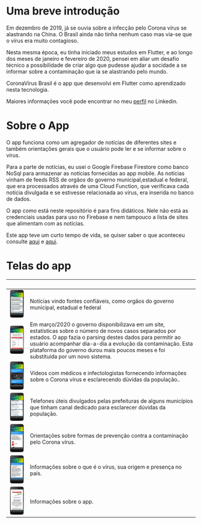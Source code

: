 Uma breve introdução
====================

Em dezembro de 2019, já se ouvia sobre a infecção pelo Corona vírus se alastrando na China.
O Brasil ainda não tinha nenhum caso mas via-se que o vírus era muito contagioso.

Nesta mesma época, eu tinha iniciado meus estudos em Flutter, e ao longo dos meses de janeiro
e fevereiro de 2020, pensei em aliar um desafio técnico a possibilidade de criar algo que
pudesse ajudar a socidade a se informar sobre a contaminação que ia se alastrando pelo mundo.

CoronaVirus Brasil é o app que desenvolvi em Flutter como aprendizado nesta tecnologia.

Maiores informações você pode encontrar no meu [perfil](https://www.linkedin.com/pulse/um-app-para-o-coronav%25C3%25ADrus-charles-silva) no Linkedin.

Sobre o App
===========

O app funciona como um agregador de notícias de diferentes sites e também orientações
gerais que o usuário pode ler e se informar sobre o vírus.

Para a parte de notícias, eu usei o Google Firebase Firestore como banco NoSql para armazenar
as notícias fornecidas ao app mobile.
As notícias vinham de feeds RSS de orgãos do governo municipal,estadual e federal, que era processados através de uma Cloud Function, que verificava cada notícia divulgada e se estivesse relacionada ao vírus, era inserida no banco de dados.

O app como está neste repositório é para fins didáticos.
Nele não está as credenciais usadas para uso no Firebase e nem tampouco a lista de sites que alimentam com as notícias.

Este app teve um curto tempo de vida, se quiser saber o que aconteceu consulte [aqui](https://www.linkedin.com/pulse/suspens%C3%A3o-do-aplicativo-coronav%C3%ADrus-brasil-da-google-play-silva/) e [aqui](https://www.linkedin.com/pulse/suspens%25C3%25A3o-do-aplicativo-coronav%25C3%25ADrus-brasil-da-google-play-silva-1f/?trackingId=LxaJh5tZ1o3Fvdbwuuw60g%3D%3D).

Telas do app
============

|&nbsp;|&nbsp;|
|----|----|
|![Tela de notícias](./screenshots/1-noticias.png)| Notícias vindo fontes confiáveis, como orgãos do governo municipal, estadual e federal|
|![Tela de estatísticas](./screenshots/2-estatisticas.png)| Em março/2020 o governo disponibilizava em um site, estatísticas sobre o número de novos casos separados por estados. O app fazia o parsing destes dados para permitir ao usuário acompanhar dia-a-dia a evolução da contaminação. Esta plataforma do governo durou mais poucos meses e foi substituída por um novo sistema.
|![Tela de vídeos](./screenshots/3-videos.png)| Vídeos com médicos e infectologistas fornecendo informações sobre o Corona vírus e esclarecendo dúvidas da população..
|![Tela de telefones úteis](./screenshots/4-telefones.png)| Telefones úteis divulgados pelas prefeituras de alguns municípios que tinham canal dedicado para esclarecer dúvidas da população.
|![Tela de informações para prevenção da covid](./screenshots/5-prevencao-1.png)| Orientações sobre formas de prevenção contra a contaminação pelo Corona vírus.
|![Tela de informações sobre o vírus](./screenshots/6-sobre-o-virus.png)| Informações sobre o que é o vírus, sua origem e presença no país.
|![Tela de informações sobre o app](./screenshots/7-sobre-o-app.png)| Informações sobre o app.